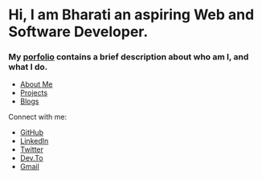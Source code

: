 # Hi, I am Bharati an aspiring Web and Software Developer.


### My [porfolio](https://bharati-portfolio.netlify.app/index.html) contains a brief description about who am I, and what I do.
- [About Me](https://bharati-portfolio.netlify.app/about.html)
- [Projects](https://bharati-portfolio.netlify.app/projects.html)
- [Blogs](https://bharati-portfolio.netlify.app/blogs.html)


Connect with me:
- [GitHub](https://github.com/bharati-21)
- [LinkedIn](https://www.linkedin.com/in/bharati-subramanian-29734b152/)
- [Twitter](https://twitter.com/_girlwhocodes)
- [Dev.To](https://dev.to/bharati21)
- <a href="mailto:bharatisharada@gmail.com)">Gmail</a>

